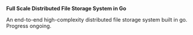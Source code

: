 **Full Scale Distributed File Storage System in Go**

An end-to-end high-complexity distributed file storage system built in go. Progress ongoing. 